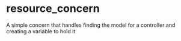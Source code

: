 # resource_concern
A simple concern that handles finding the model for a controller and creating a variable to hold it
